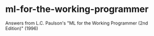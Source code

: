 # ml-for-the-working-programmer
Answers from L.C. Paulson's "ML for the Working Programmer (2nd Edition)" (1996)

